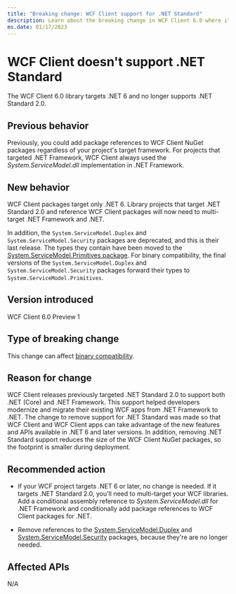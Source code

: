```yaml
---
title: "Breaking change: WCF Client support for .NET Standard"
description: Learn about the breaking change in WCF Client 6.0 where it no longer supports .NET Standard 2.0.
ms.date: 01/17/2023
---
```

# WCF Client doesn't support .NET Standard

The WCF Client 6.0 library targets .NET 6 and no longer supports .NET Standard 2.0.

## Previous behavior

Previously, you could add package references to WCF Client NuGet packages regardless of your project's target framework. For projects that targeted .NET Framework, WCF Client always used the *System.ServiceModel.dll* implementation in .NET Framework.

## New behavior

WCF Client packages target only .NET 6. Library projects that target .NET Standard 2.0 and reference WCF Client packages will now need to multi-target .NET Framework and .NET.

In addition, the `System.ServiceModel.Duplex` and `System.ServiceModel.Security` packages are deprecated, and this is their last release. The types they contain have been moved to the [System.ServiceModel.Primitives package](https://www.nuget.org/packages/System.ServiceModel.Primitives). For binary compatibility, the final versions of the `System.ServiceModel.Duplex` and `System.ServiceModel.Security` packages forward their types to `System.ServiceModel.Primitives`.

## Version introduced

WCF Client 6.0 Preview 1

## Type of breaking change

This change can affect [binary compatibility](../../categories.md#binary-compatibility).

## Reason for change

WCF Client releases previously targeted .NET Standard 2.0 to support both .NET (Core) and .NET Framework. This support helped developers modernize and migrate their existing WCF apps from .NET Framework to .NET. The change to remove support for .NET Standard was made so that WCF Client and WCF Client apps can take advantage of the new features and APIs available in .NET 6 and later versions. In addition, removing .NET Standard support reduces the size of the WCF Client NuGet packages, so the footprint is smaller during deployment.

## Recommended action

- If your WCF project targets .NET 6 or later, no change is needed. If it targets .NET Standard 2.0, you'll need to multi-target your WCF libraries. Add a conditional assembly reference to *System.ServiceModel.dll* for .NET Framework and conditionally add package references to WCF Client packages for .NET.

- Remove references to the [System.ServiceModel.Duplex](https://www.nuget.org/packages/System.ServiceModel.Duplex) and [System.ServiceModel.Security](https://www.nuget.org/packages/System.ServiceModel.Security) packages, because they're are no longer needed.

## Affected APIs

N/A
